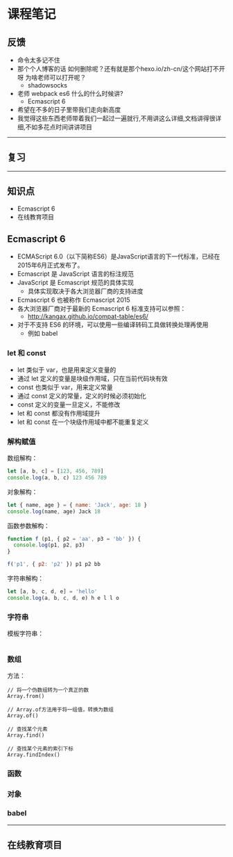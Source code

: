# 课程笔记

## 反馈

-  命令太多记不住
- 那个个人博客的话 如何删除呢？还有就是那个hexo.io/zh-cn/这个网站打不开呀 为啥老师可以打开呢？
  + shadowsocks
- 老师 webpack es6 什么的什么时候讲?
  + Ecmascript 6
- 希望在不多的日子里带我们走向新高度
-  我觉得这些东西老师带着我们一起过一遍就行,不用讲这么详细,文档讲得很详细,不如多花点时间讲讲项目

---

## 复习

---

## 知识点

- Ecmascript 6
- 在线教育项目

## Ecmascript 6

- ECMAScript 6.0（以下简称ES6）是JavaScript语言的下一代标准，已经在2015年6月正式发布了。
- Ecmascript 是 JavaScript 语言的标注规范
- JavaScript 是 Ecmascript 规范的具体实现
  + 具体实现取决于各大浏览器厂商的支持进度
- Ecmascript 6 也被称作 Ecmascript 2015
- 各大浏览器厂商对于最新的 Ecmascript 6 标准支持可以参照：
  + http://kangax.github.io/compat-table/es6/
- 对于不支持 ES6 的环境，可以使用一些编译转码工具做转换处理再使用
  + 例如 babel

### let 和 const

- let 类似于 var，也是用来定义变量的
- 通过 let 定义的变量是块级作用域，只在当前代码块有效
- const 也类似于 var，用来定义常量
- 通过 const 定义的常量，定义的时候必须初始化
- const 定义的变量一旦定义，不能修改
- let 和 const 都没有作用域提升
- let 和 const 在一个块级作用域中都不能重复定义

### 解构赋值

数组解构：

```js
let [a, b, c] = [123, 456, 789]
console.log(a, b, c) 123 456 789
```

对象解构：

```js
let { name, age } = { name: 'Jack', age: 18 }
console.log(name, age) Jack 18
```

函数参数解构：

```js
function f (p1, { p2 = 'aa', p3 = 'bb' }) {
  console.log(p1, p2, p3)
}

f('p1', { p2: 'p2' }) p1 p2 bb
```

字符串解构：

```js
let [a, b, c, d, e] = 'hello'
console.log(a, b, c, d, e) h e l l o
```

### 字符串

模板字符串：


```js

```

### 数组

方法：

```
// 将一个伪数组转为一个真正的数
Array.from()

// Array.of方法用于将一组值，转换为数组
Array.of()

// 查找某个元素
Array.find()

// 查找某个元素的索引下标
Array.findIndex()
```

### 函数

### 对象

### babel

---

## 在线教育项目


